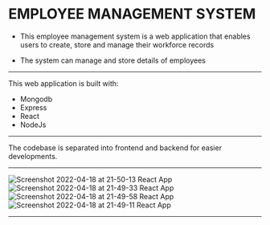 # EMPLOYEE MANAGEMENT SYSTEM

- This employee management system is a web application that enables users to create, store and manage their workforce records

- The system can manage and store details of employees

---

This web application is built with:

- Mongodb
- Express
- React
- NodeJs

---

The codebase is separated into frontend and backend for easier developments.

---

![Screenshot 2022-04-18 at 21-50-13 React App](https://user-images.githubusercontent.com/83209197/163836580-cbaad084-6ac6-4b0f-bea0-33ddd7ec4dd8.png)
![Screenshot 2022-04-18 at 21-49-33 React App](https://user-images.githubusercontent.com/83209197/163836591-512e672c-175f-46ef-8cc3-a0d258f1c574.png)
![Screenshot 2022-04-18 at 21-49-58 React App](https://user-images.githubusercontent.com/83209197/163836569-10062931-91e6-47a8-b258-13ad0aa474a9.png)
![Screenshot 2022-04-18 at 21-49-11 React App](https://user-images.githubusercontent.com/83209197/163836589-60f506e5-0381-433e-8288-42a2572d8e95.png)

---
